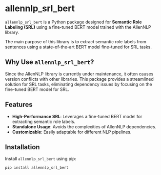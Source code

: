 # allennlp_srl_bert

`allennlp_srl_bert` is a Python package designed for **Semantic Role Labeling (SRL)** using a fine-tuned BERT model trained with the AllenNLP library.

The main purpose of this library is to extract semantic role labels from sentences using a state-of-the-art BERT model fine-tuned for SRL tasks.

## Why Use `allennlp_srl_bert`?

Since the AllenNLP library is currently under maintenance, it often causes version conflicts with other libraries. This package provides a streamlined solution for SRL tasks, eliminating dependency issues by focusing on the fine-tuned BERT model for SRL.

## Features

- **High-Performance SRL**: Leverages a fine-tuned BERT model for extracting semantic role labels.
- **Standalone Usage**: Avoids the complexities of AllenNLP dependencies.
- **Customizable**: Easily adaptable for different NLP pipelines.

## Installation

Install `allennlp_srl_bert` using pip:

```bash
pip install allennlp_srl_bert
```
